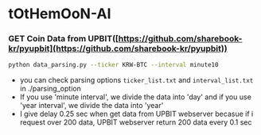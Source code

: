 # tOtHemOoN-AI

### GET Coin Data from UPBIT([https://github.com/sharebook-kr/pyupbit](https://github.com/sharebook-kr/pyupbit))

```bash
python data_parsing.py --ticker KRW-BTC --interval minute10
```

- you can check parsing options  `ticker_list.txt` and `interval_list.txt` in ./parsing_option
- If you use 'minute interval', we divide the data into 'day' and if you use 'year interval', we divide the data into 'year'
- I give delay 0.25 sec when get data from UPBIT webserver becasue if i request over 200 data, UPBIT webserver return 200 data every 0.1 sec